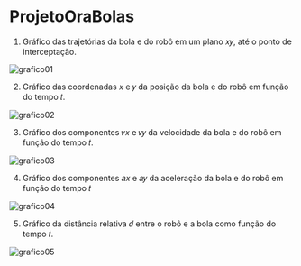 # ProjetoOraBolas



1. Gráfico das trajetórias da bola e do robô em um plano 𝑥𝑦, até o ponto de interceptação.

![grafico01](https://github.com/renanivask/ProjetoOraBolas/assets/95446292/f610aaa8-7f7c-4dba-9ae7-15c544fbbc18)



2. Gráfico das coordenadas 𝑥 e 𝑦 da posição da bola e do robô em função do tempo 𝑡.

![grafico02](https://github.com/renanivask/ProjetoOraBolas/assets/95446292/2401df90-2b9d-4f39-806e-67cdb0e4f315)



3. Gráfico dos componentes 𝑣𝑥 e 𝑣𝑦 da velocidade da bola e do robô em função do tempo 𝑡.

![grafico03](https://github.com/renanivask/ProjetoOraBolas/assets/95446292/9dc276aa-1e8e-4d35-a999-a68c6a2cdb64)



4. Gráfico dos componentes 𝑎𝑥 e 𝑎𝑦 da aceleração da bola e do robô em função do tempo 𝑡

![grafico04](https://github.com/renanivask/ProjetoOraBolas/assets/95446292/8cdb93b5-f6a8-444a-9122-35062c21d4b5)



5. Gráfico da distância relativa 𝑑 entre o robô e a bola como função do tempo 𝑡.

![grafico05](https://github.com/renanivask/ProjetoOraBolas/assets/95446292/3b777cd9-3f3c-4cc7-b087-883616358b10)
